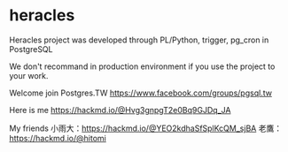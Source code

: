# heracles
Heracles project was developed through PL/Python, trigger, pg_cron in PostgreSQL

We don't recommand in production environment if you use the project to your work.

Welcome join Postgres.TW
https://www.facebook.com/groups/pgsql.tw

Here is me https://hackmd.io/@Hvg3gnpgT2e0Bq9GJDq_JA 

My friends
小雨大：https://hackmd.io/@YEO2kdhaSfSplKcQM_sjBA
老鷹：https://hackmd.io/@hitomi
